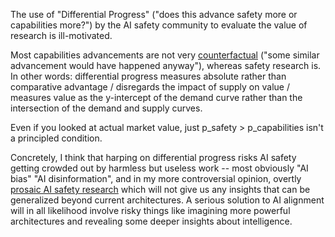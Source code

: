 The use of "Differential Progress" ("does this advance safety more or capabilities more?") by the AI safety community to evaluate the value of research is ill-motivated.

Most capabilities advancements are not very [counterfactual](https://www.lesswrong.com/posts/csHstEPagqs8wChhh/examples-of-highly-counterfactual-discoveries) ("some similar advancement would have happened anyway"), whereas safety research is. In other words: differential progress measures absolute rather than comparative advantage / disregards the impact of supply on value / measures value as the y-intercept of the demand curve rather than the intersection of the demand and supply curves.

Even if you looked at actual market value, just p_safety > p_capabilities isn't a principled condition.

Concretely, I think that harping on differential progress risks AI safety getting crowded out by harmless but useless work -- most obviously "AI bias" "AI disinformation", and in my more controversial opinion, overtly [prosaic AI safety research](https://www.lesswrong.com/posts/QzQQvGJYDeaDE4Cfg/talent-needs-of-technical-ai-safety-teams#BNkpTqwcgMjLhiC8L) which will not give us any insights that can be generalized beyond current architectures. A serious solution to AI alignment will in all likelihood involve risky things like imagining more powerful architectures and revealing some deeper insights about intelligence.